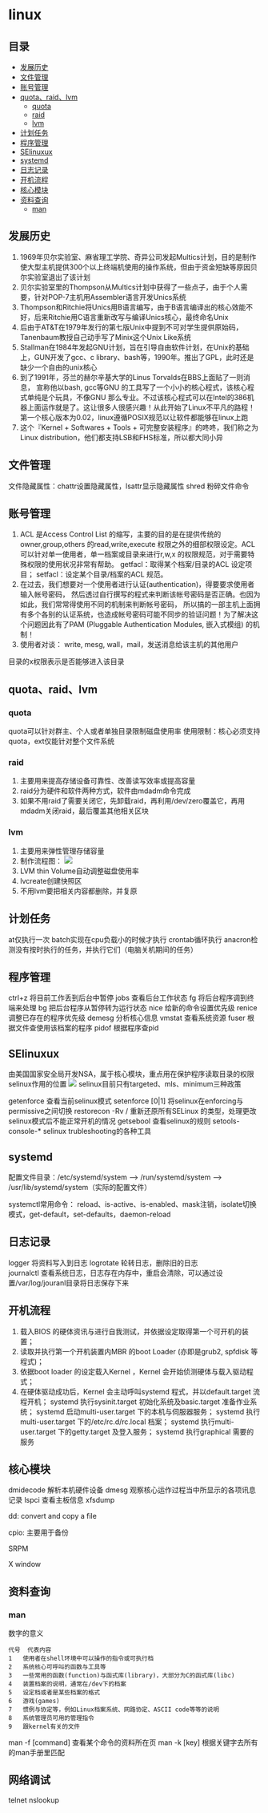 # linux

## 目录

<!-- vim-markdown-toc GFM -->

* [发展历史](#发展历史)
* [文件管理](#文件管理)
* [账号管理](#账号管理)
* [quota、raid、lvm](#quotaraidlvm)
    * [quota](#quota)
    * [raid](#raid)
    * [lvm](#lvm)
* [计划任务](#计划任务)
* [程序管理](#程序管理)
* [SElinuxux](#selinuxux)
* [systemd](#systemd)
* [日志记录](#日志记录)
* [开机流程](#开机流程)
* [核心模块](#核心模块)
* [资料查询](#资料查询)
    * [man](#man)

<!-- vim-markdown-toc -->
## 发展历史
1. 1969年贝尔实验室、麻省理工学院、奇异公司发起Multics计划，目的是制作使大型主机提供300个以上终端机使用的操作系统，但由于资金短缺等原因贝尔实验室退出了该计划
2. 贝尔实验室里的Thompson从Multics计划中获得了一些点子，由于个人需要，针对POP-7主机用Assembler语言开发Unics系统
3. Thompson和Ritchie将Unics用B语言编写，由于B语言编译出的核心效能不好，后来Ritchie用C语言重新改写与编译Unics核心，最终命名Unix
4. 后由于AT&T在1979年发行的第七版Unix中提到不可对学生提供原始码，Tanenbaum教授自己动手写了Minix这个Unix Like系统
5. Stallman在1984年发起GNU计划，旨在引导自由软件计划，在Unix的基础上，GUN开发了gcc、c library、bash等，1990年。推出了GPL，此时还是缺少一个自由的unix核心
6. 到了1991年，芬兰的赫尔辛基大学的Linus Torvalds在BBS上面贴了一则消息， 宣称他以bash, gcc等GNU 的工具写了一个小小的核心程式，该核心程式单纯是个玩具，不像GNU 那么专业。不过该核心程式可以在Intel的386机器上面运作就是了。这让很多人很感兴趣！从此开始了Linux不平凡的路程！第一个核心版本为0.02，linux遵循POSIX规范以让软件都能够在linux上跑
7. 这个『Kernel + Softwares + Tools + 可完整安装程序』的咚咚，我们称之为Linux distribution，他们都支持LSB和FHS标准，所以都大同小异

## 文件管理
文件隐藏属性：chattr设置隐藏属性，lsattr显示隐藏属性
shred  粉碎文件命令

## 账号管理
1. ACL 是Access Control List 的缩写，主要的目的是在提供传统的 owner,group,others 的read,write,execute 权限之外的细部权限设定。ACL 可以针对单一使用者，单一档案或目录来进行r,w,x 的权限规范，对于需要特殊权限的使用状况非常有帮助。
    getfacl：取得某个档案/目录的ACL 设定项目；
    setfacl：设定某个目录/档案的ACL 规范。
2. 在过去，我们想要对一个使用者进行认证(authentication)，得要要求使用者输入帐号密码， 然后透过自行撰写的程式来判断该帐号密码是否正确。也因为如此，我们常常得使用不同的机制来判断帐号密码， 所以搞的一部主机上面拥有多个各别的认证系统，也造成帐号密码可能不同步的验证问题！为了解决这个问题因此有了PAM (Pluggable Authentication Modules, 嵌入式模组) 的机制！
3. 使用者对谈： write, mesg, wall，mail，发送消息给该主机的其他用户

目录的x权限表示是否能够进入该目录

## quota、raid、lvm

### quota
quota可以针对群主、个人或者单独目录限制磁盘使用率
使用限制：核心必须支持quota，ext仅能针对整个文件系统

### raid
1. 主要用来提高存储设备可靠性、改善读写效率或提高容量
2. raid分为硬件和软件两种方式，软件由mdadm命令完成
3. 如果不用raid了需要关闭它，先卸载raid，再利用/dev/zero覆盖它，再用mdadm关闭raid，最后覆盖其他相关区块

### lvm
1. 主要用来弹性管理存储容量
2. 制作流程图：
![](./centos7_lvm.jpg)
3. LVM thin Volume自动调整磁盘使用率
4. lvcreate创建快照区
5. 不用lvm要把相关内容都删除，并复原

## 计划任务
at仅执行一次
batch实现在cpu负载小的时候才执行
crontab循环执行
anacron检测没有按时执行的任务，并执行它们（电脑关机期间的任务）

## 程序管理
ctrl+z 将目前工作丢到后台中暂停
jobs 查看后台工作状态
fg 将后台程序调到终端来处理
bg 把后台程序从暂停转为运行状态
nice 给新的命令设置优先级
renice 调整已存在的程序优先级
demesg 分析核心信息
vmstat 查看系统资源
fuser 根据文件查使用该档案的程序
pidof 根据程序查pid

## SElinuxux
由美国国家安全局开发NSA，属于核心模块，重点用在保护程序读取目录的权限
selinux作用的位置
![](selinux_1.gif)
selinux目前只有targeted、mls、minimum三种政策

getenforce 查看当前selinux模式
setenforce [0|1] 将selinux在enforcing与permissive之间切换
restorecon -Rv / 重新还原所有SELinux 的类型，处理更改selinux模式后不能正常开机的情况
getsebool 查看selinux的规则
setools-console-* selinux trubleshooting的各种工具

## systemd
配置文件目录：/etc/systemd/system --> /run/systemd/system --> /usr/lib/systemd/system（实际的配置文件）

systemctl常用命令：
reload、is-active、is-enabled、mask注销，isolate切换模式，get-default，set-defaults，daemon-reload

## 日志记录
logger  将资料写入到日志
logrotate  轮转日志，删除旧的日志  
journalctl  查看系统日志，日志存在内存中，重启会清除，可以通过设置/var/log/jouranl目录将日志保存下来

## 开机流程
1. 载入BIOS 的硬体资讯与进行自我测试，并依据设定取得第一个可开机的装置；
2. 读取并执行第一个开机装置内MBR 的boot Loader (亦即是grub2, spfdisk 等程式)；
3. 依据boot loader 的设定载入Kernel ，Kernel 会开始侦测硬体与载入驱动程式；
3. 在硬体驱动成功后，Kernel 会主动呼叫systemd 程式，并以default.target 流程开机；
    systemd 执行sysinit.target 初始化系统及basic.target 准备作业系统；
    systemd 启动multi-user.target 下的本机与伺服器服务；
    systemd 执行multi-user.target 下的/etc/rc.d/rc.local 档案；
    systemd 执行multi-user.target 下的getty.target 及登入服务；
    systemd 执行graphical 需要的服务

## 核心模块
dmidecode  解析本机硬件设备
dmesg  观察核心运作过程当中所显示的各项讯息记录
lspci  查看主板信息
xfsdump

dd: convert and copy a file

cpio: 主要用于备份

SRPM

X window

## 资料查询

### man
数字的意义
```
代号	代表内容
1	使用者在shell环境中可以操作的指令或可执行档
2	系统核心可呼叫的函数与工具等
3	一些常用的函数(function)与函式库(library)，大部分为C的函式库(libc)
4	装置档案的说明，通常在/dev下的档案
5	设定档或者是某些档案的格式
6	游戏(games)
7	惯例与协定等，例如Linux档案系统、网路协定、ASCII code等等的说明
8	系统管理员可用的管理指令
9	跟kernel有关的文件
```
man -f [command]  查看某个命令的资料所在页
man -k [key]  根据关键字去所有的man手册里匹配

## 网络调试
telnet
nslookup
